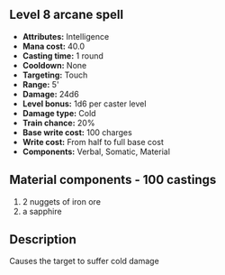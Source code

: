 ## Level 8 arcane spell

- **Attributes:** Intelligence
- **Mana cost:** 40.0
- **Casting time:** 1 round
- **Cooldown:** None
- **Targeting:** Touch
- **Range:** 5'
- **Damage:** 24d6
- **Level bonus:** 1d6 per caster level
- **Damage type:** Cold
- **Train chance:** 20%
- **Base write cost:** 100 charges
- **Write cost:** From half to full base cost
- **Components:** Verbal, Somatic, Material

## Material components - 100 castings

1. 2 nuggets of iron ore
2. a sapphire

## Description

Causes the target to suffer cold damage

